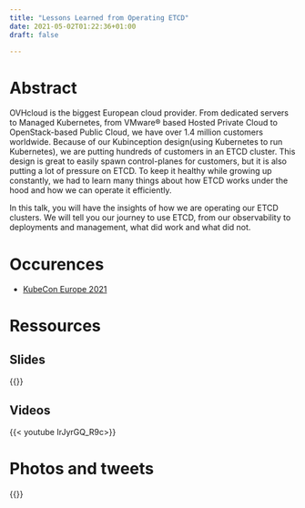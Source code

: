 ```yaml
---
title: "Lessons Learned from Operating ETCD"
date: 2021-05-02T01:22:36+01:00
draft: false

---
```


# Abstract

OVHcloud is the biggest European cloud provider. From dedicated servers to Managed Kubernetes, from VMware® based Hosted Private Cloud to OpenStack-based Public Cloud, we have over 1.4 million customers worldwide. Because of our Kubinception design(using Kubernetes to run Kubernetes), we are putting hundreds of customers in an ETCD cluster. This design is great to easily spawn control-planes for customers, but it is also putting a lot of pressure on ETCD. To keep it healthy while growing up constantly, we had to learn many things about how ETCD works under the hood and how we can operate it efficiently. 

In this talk, you will have the insights of how we are operating our ETCD clusters. We will tell you our journey to use ETCD, from our observability to deployments and management, what did work and what did not. 

# Occurences

* [KubeCon Europe 2021](https://kccnceu2021.sched.com/event/iE5K/lessons-learned-from-operating-etcd-pierre-zemb-ovhcloud)

# Ressources


## Slides

{{<gslides link="https://docs.google.com/presentation/d/1uOpawkCoqPQuxD5MuEhXeCrJV1Nw9fopUBq2IRTvwcI/edit?usp=sharing" embedded="https://docs.google.com/presentation/d/e/2PACX-1vQYNwMYLlNb4LjblfrbYyspIBuGTb8tKcBu9yTBaRr8vzs8A-5pde4yHsq0cY5A14o_L8mcq8zdmf7A">}}

## Videos

{{< youtube IrJyrGQ_R9c>}}


# Photos and tweets

{{<tweet user="etcdio" id="1389541817004134404">}}
